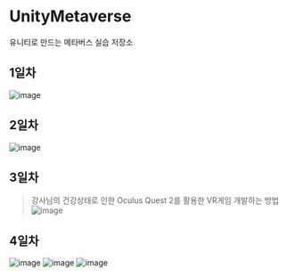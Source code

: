 # UnityMetaverse
유니티로 만드는 메타버스 실습 저장소

## 1일차
![image](https://user-images.githubusercontent.com/67461878/169811537-9944a787-a4b9-45bd-ada0-8815cdbbaf7d.png)

## 2일차
![image](https://user-images.githubusercontent.com/67461878/170028739-724b5ea5-b992-49af-8985-e4857d0d5a20.png)

## 3일차
> 강사님의 건강상태로 인한 Oculus Quest 2를 활용한 VR게임 개발하는 방법
![image](https://user-images.githubusercontent.com/67461878/170494504-cb5816d2-ce64-4ca7-aedd-797b2af929e3.png)

## 4일차
![image](https://user-images.githubusercontent.com/67461878/170493525-69370fd4-0ac0-4ba7-baad-5ab418f543cf.png)
![image](https://user-images.githubusercontent.com/67461878/170493580-5d382b7d-97e4-4eb6-8931-31bbc1da7c92.png)
![image](https://user-images.githubusercontent.com/67461878/170493714-2e63adf4-73f5-4492-9503-29e693efa611.png)
